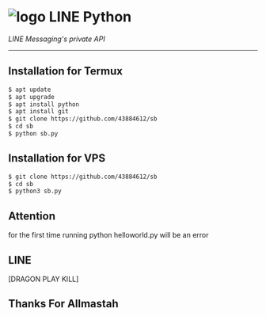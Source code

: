 # ![logo](LINE-sm.png) LINE Python

*LINE Messaging's private API*

----

## Installation for Termux

```sh
$ apt update
$ apt upgrade
$ apt install python
$ apt install git
$ git clone https://github.com/43884612/sb
$ cd sb
$ python sb.py
```

## Installation for VPS

```sh
$ git clone https://github.com/43884612/sb
$ cd sb
$ python3 sb.py
```

## Attention

for the first time running python helloworld.py will be an error

## LINE
[DRAGON PLAY KILL]

## Thanks For Allmastah
